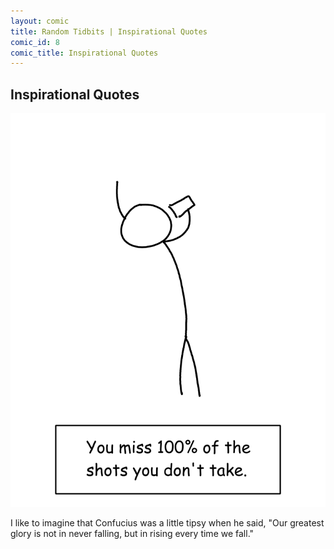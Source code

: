 ```yaml
---
layout: comic
title: Random Tidbits | Inspirational Quotes
comic_id: 8
comic_title: Inspirational Quotes
---
```


## Inspirational Quotes

<img id="img8" src="/assets/images/8.png">

I like to imagine that Confucius was a little tipsy when he said, "Our greatest glory is not in never falling, but in rising every time we fall."
